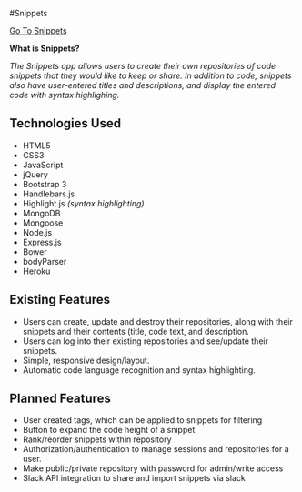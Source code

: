 #Snippets

[Go To Snippets](https://floating-thicket-55818.herokuapp.com/)

**What is Snippets?**

*The Snippets app allows users to create their own repositories of code snippets that they would like to keep or share. In addition to code, snippets also have user-entered titles and descriptions, and display the entered code with syntax highlighing.*

## Technologies Used
* HTML5
* CSS3
* JavaScript
* jQuery
* Bootstrap 3
* Handlebars.js
* Highlight.js *(syntax highlighting)*
* MongoDB
* Mongoose
* Node.js
* Express.js
* Bower
* bodyParser
* Heroku

## Existing Features
* Users can create, update and destroy their repositories, along with their snippets and their contents (title, code text, and description.
* Users can log into their existing repositories and see/update their snippets.
* Simple, responsive design/layout.
* Automatic code language recognition and syntax highlighting.

## Planned Features

* User created tags, which can be applied to snippets for filtering
* Button to expand the code height of a snippet
* Rank/reorder snippets within repository
* Authorization/authentication to manage sessions and repositories for a user.
* Make public/private repository with password for admin/write access
* Slack API integration to share and import snippets via slack
